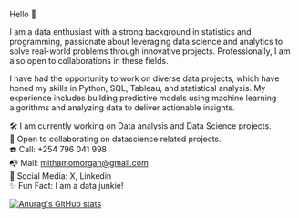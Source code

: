 Hello 👋

I am a data enthusiast with a strong background in statistics and programming, passionate about leveraging data science and analytics to solve real-world problems through innovative projects. Professionally, I am also open to collaborations in these fields.

I have had the opportunity to work on diverse data projects, which have honed my skills in Python, SQL, Tableau, and statistical analysis. My experience includes building predictive models using machine learning algorithms and analyzing data to deliver actionable insights.

🛠️ I am currently working on Data analysis and Data Science projects.</br>
🤝 Open to collaborating on datascience related projects.</br>
☎️ Call: +254 796 041 998</br>
📭 Mail: mithamomorgan@gmail.com</br>
💬 Social Media: X, Linkedin</br>
✨ Fun Fact: I am a data junkie!</br>

[![Anurag's GitHub stats](https://github-readme-stats.vercel.app/api?username=MithamoMorgan)](https://github.com/MithamoMorgan/github-readme-stats)
